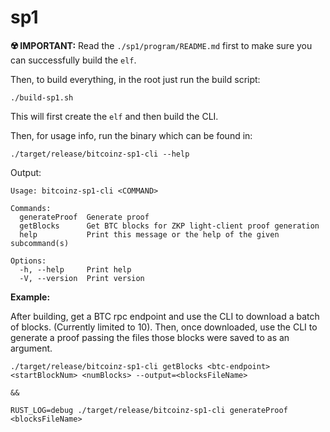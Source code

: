 # sp1

__:radioactive: IMPORTANT:__ Read the `./sp1/program/README.md` first to make sure you can successfully build the `elf`.

Then, to build everything, in the root just run the build script:

`./build-sp1.sh`

This will first create the `elf` and then build the CLI.

Then, for usage info, run the binary which can be found in:

`./target/release/bitcoinz-sp1-cli --help`

Output:

```
Usage: bitcoinz-sp1-cli <COMMAND>

Commands:
  generateProof  Generate proof
  getBlocks      Get BTC blocks for ZKP light-client proof generation
  help           Print this message or the help of the given subcommand(s)

Options:
  -h, --help     Print help
  -V, --version  Print version

```

__Example:__

After building, get a BTC rpc endpoint and use the CLI to download a batch of blocks. (Currently limited to 10). Then, once downloaded, use the CLI to generate a proof passing the files those blocks were saved to as an argument.

```
./target/release/bitcoinz-sp1-cli getBlocks <btc-endpoint> <startBlockNum> <numBlocks> --output=<blocksFileName>

&&

RUST_LOG=debug ./target/release/bitcoinz-sp1-cli generateProof <blocksFileName>

```

